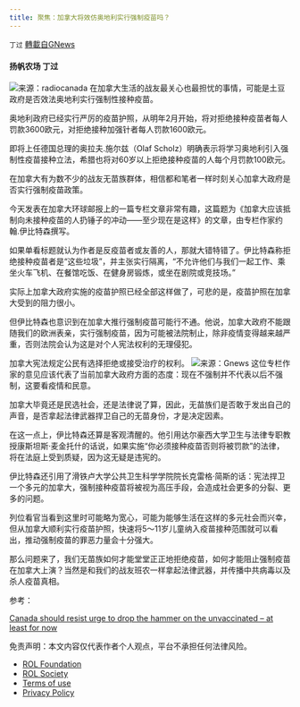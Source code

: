 ```yaml
---
title: 聚焦：加拿大将效仿奥地利实行强制疫苗吗？
---
```

`丁过` [轉載自GNews](https://gnews.org/zh-hans/1721169/)

#### 扬帆农场 丁过
![](https://assets.gnews.org/wp-content/uploads/2021/12/IMG_0351.jpeg)来源：radiocanada
在加拿大生活的战友最关心也最担忧的事情，可能是土豆政府是否效法奥地利实行强制性接种疫苗。

奥地利政府已经实行严厉的疫苗护照，从明年2月开始，将对拒绝接种疫苗者每人罚款3600欧元，对拒绝接种加强针者每人罚款1600欧元。

即将上任德国总理的奥拉夫.施尔兹（Olaf Scholz）明确表示将学习奥地利引入强制性疫苗接种立法，希腊也将对60岁以上拒绝接种疫苗的人每个月罚款100欧元。

在加拿大有为数不少的战友无苗族群体，相信都和笔者一样时刻关心加拿大政府是否实行强制疫苗政策。

今天发表在加拿大环球邮报上的一篇专栏文章非常有趣，这篇题为《加拿大应该抵制向未接种疫苗的人扔锤子的冲动——至少现在是这样》的文章，由专栏作家约翰.伊比特森撰写。

如果单看标题就认为作者是反疫苗者或友善的人，那就大错特错了。伊比特森称拒绝接种疫苗者是“这些垃圾”，并主张实行隔离，“不允许他们与我们一起工作、乘坐火车飞机、在餐馆吃饭、在健身房锻炼，或坐在剧院或竞技场。”

实际上加拿大政府实施的疫苗护照已经全部这样做了，可悲的是，疫苗护照在加拿大受到的阻力很小。

但伊比特森也意识到在加拿大推行强制疫苗可能行不通。他说，加拿大政府不能跟随我们的欧洲表亲，实行强制疫苗，因为可能被法院制止，除非疫情变得越来越严重，否则法院会认为这是对个人宪法权利的无理侵犯。

加拿大宪法规定公民有选择拒绝或接受治疗的权利。
![](https://assets.gnews.org/wp-content/uploads/2021/12/image-90.jpeg)来源：Gnews
这位专栏作家的意见应该代表了当前加拿大政府方面的态度：现在不强制并不代表以后不强制，这要看疫情和民意。

加拿大毕竟还是民选社会，还是法律说了算，因此，无苗族们是否敢于发出自己的声音，是否拿起法律武器捍卫自己的无苗身份，才是决定因素。

在这一点上，伊比特森还算是客观清醒的。他引用达尔豪西大学卫生与法律专职教授康斯坦斯·麦金托什的话说，如果实施“你必须接种疫苗否则将被罚款”的法律，将在法庭上受到质疑，因为这无疑是违宪的。

伊比特森还引用了滑铁卢大学公共卫生科学学院院长克雷格·简斯的话：宪法捍卫一个多元的加拿大，强制接种疫苗将被视为高压手段，会造成社会更多的分裂、更多的问题。

列位看官当看到这里时可能略为宽心，可能为能够生活在这样的多元社会而兴幸，但从加拿大顺利实行疫苗护照，快速将5～11岁儿童纳入疫苗接种范围就可以看出，推动强制疫苗的罪恶力量会十分强大。

那么问题来了，我们无苗族如何才能堂堂正正地拒绝疫苗，如何才能阻止强制疫苗在加拿大上演？当然是和我们的战友班农一样拿起法律武器，并传播中共病毒以及杀人疫苗真相。

参考：

[Canada should resist urge to drop the hammer on the unvaccinated – at least for now](https://www.theglobeandmail.com/politics/article-canada-should-resist-urge-to-drop-the-hammer-on-the-unvaccinated-at/)

 

免责声明：本文内容仅代表作者个人观点，平台不承担任何法律风险。

- [ROL Foundation](https://rolfoundation.org/)
- [ROL Society](https://rolsociety.org/)
- [Terms of use](https://gnews.org/terms-of-use-3/)
- [Privacy Policy](https://gnews.org/privacy-policy/)
